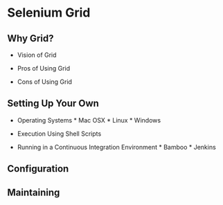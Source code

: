 Selenium Grid
=============

Why Grid?
---------

* Vision of Grid

* Pros of Using Grid

* Cons of Using Grid


<!-- Parallelization and Multiple Environments -->

Setting Up Your Own
-------------------

* Operating Systems
      * Mac OSX
      * Linux
      * Windows

* Execution Using Shell Scripts

* Running in a Continuous Integration Environment
      * Bamboo
      * Jenkins


Configuration
-------------


Maintaining
-----------
